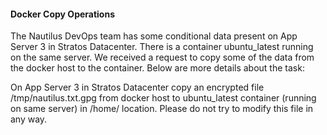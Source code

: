 #### Docker Copy Operations

The Nautilus DevOps team has some conditional data present on App Server 3 in Stratos Datacenter. There is a container ubuntu_latest running on the same server. We received a request to copy some of the data from the docker host to the container. Below are more details about the task:


On App Server 3 in Stratos Datacenter copy an encrypted file /tmp/nautilus.txt.gpg from docker host to ubuntu_latest container (running on same server) in /home/ location. Please do not try to modify this file in any way.
